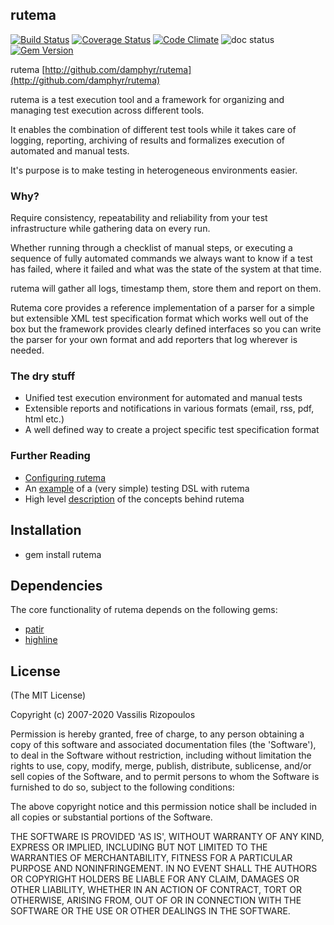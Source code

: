 ## rutema
[![Build Status](https://secure.travis-ci.org/damphyr/rutema.png)](http://travis-ci.org/damphyr/rutema) [![Coverage Status](https://coveralls.io/repos/damphyr/rutema/badge.svg)](https://coveralls.io/r/damphyr/rutema) [![Code Climate](https://codeclimate.com/github/damphyr/rutema.png)](https://codeclimate.com/github/damphyr/rutema) ![doc status](http://inch-ci.org/github/damphyr/rutema.svg?branch=master) [![Gem Version](https://badge.fury.io/rb/rutema.svg)](https://badge.fury.io/rb/rutema)

rutema [http://github.com/damphyr/rutema](http://github.com/damphyr/rutema)

rutema is a test execution tool and a framework for organizing and managing test execution across different tools.

It enables the combination of different test tools while it takes care of logging, reporting, archiving of results and formalizes execution of automated and manual tests.

It's purpose is to make testing in heterogeneous environments easier. 

### Why?

Require consistency, repeatability and reliability from your test infrastructure while gathering data on every run.

Whether running through a checklist of manual steps, or executing a sequence of fully automated commands we always want to know if a test has failed, where it failed and what was the state of the system at that time.

rutema will gather all logs, timestamp them, store them and report on them. 

Rutema core provides a reference implementation of a parser for a simple but extensible XML test specification format which works well out of the box but the framework provides clearly defined interfaces so you can write the parser for your own format and add reporters that log wherever is needed.

### The dry stuff

* Unified test execution environment for automated and manual tests
* Extensible reports and notifications in various formats (email, rss, pdf, html etc.)
* A well defined way to create a project specific test specification format

### Further Reading

* [Configuring rutema](doc/CONFIGURATION.md)
* An [example](doc/EXAMPLE.md) of a (very simple) testing DSL with rutema 
* High level [description](README.md) of the concepts behind rutema

## Installation

* gem install rutema

## Dependencies

The core functionality of rutema depends on the following gems:
 * [patir](http://github.com/damphyr/patir)
 * [highline](http://highline.rubyforge.org/)

## License

(The MIT License)

Copyright (c) 2007-2020 Vassilis Rizopoulos

Permission is hereby granted, free of charge, to any person obtaining
a copy of this software and associated documentation files (the
'Software'), to deal in the Software without restriction, including
without limitation the rights to use, copy, modify, merge, publish,
distribute, sublicense, and/or sell copies of the Software, and to
permit persons to whom the Software is furnished to do so, subject to
the following conditions:

The above copyright notice and this permission notice shall be
included in all copies or substantial portions of the Software.

THE SOFTWARE IS PROVIDED 'AS IS', WITHOUT WARRANTY OF ANY KIND,
EXPRESS OR IMPLIED, INCLUDING BUT NOT LIMITED TO THE WARRANTIES OF
MERCHANTABILITY, FITNESS FOR A PARTICULAR PURPOSE AND NONINFRINGEMENT.
IN NO EVENT SHALL THE AUTHORS OR COPYRIGHT HOLDERS BE LIABLE FOR ANY
CLAIM, DAMAGES OR OTHER LIABILITY, WHETHER IN AN ACTION OF CONTRACT,
TORT OR OTHERWISE, ARISING FROM, OUT OF OR IN CONNECTION WITH THE
SOFTWARE OR THE USE OR OTHER DEALINGS IN THE SOFTWARE.
